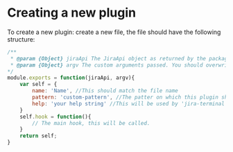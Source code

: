 # Creating a new plugin
To create a new plugin: create a new file, the file should have the following structure:
```javascript
/**
 * @param {Object} jiraApi The JiraApi object as returned by the package 'jira'
 * @param {Object} argv The custom arguments passed. You should overwrite this with the arguments that are returned by the package 'minimist'.
*/
module.exports = function(jiraApi, argv){
    var self = {
        name: 'Name', //This should match the file name
        pattern: 'custom-pattern', //The patter on which this plugin should be invoked on.
        help: 'your help string' //This will be used by 'jira-terminal help'
    }
    self.hook = function(){
        // The main hook, this will be called.
    }
    return self;
}
```
